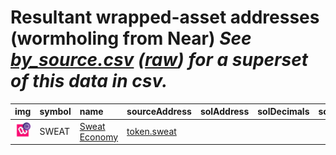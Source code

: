 
Resultant wrapped-asset addresses (wormholing from Near)
_See [by_source.csv](by_source.csv) ([raw](https://raw.githubusercontent.com/wormhole-foundation/wormhole-token-list/main/content/by_source.csv)) for a superset of this data in csv._
=========================================================================
  
| img                                                                                                          | symbol   | name                                                     | sourceAddress                                                 | solAddress   | solDecimals   | solMarkets   | ethAddress                                                                                                            |   ethDecimals | ethMarkets                          | terraAddress   | terraDecimals   | terraMarkets   | bscAddress                                                                                                           |   bscDecimals | bscMarkets   | maticAddress   | maticDecimals   | maticMarkets   | avaxAddress   | avaxDecimals   | avaxMarkets   | oasisAddress   | oasisDecimals   | oasisMarkets   | algorandAddress   | algorandDecimals   | algorandMarkets   | auroraAddress   | auroraDecimals   | auroraMarkets   | ftmAddress   | ftmDecimals   | ftmMarkets   | karuraAddress   | karuraDecimals   | karuraMarkets   | acalaAddress   | acalaDecimals   | acalaMarkets   | klaytnAddress   | klaytnDecimals   | klaytnMarkets   | celoAddress   | celoDecimals   | celoMarkets   | moonbeamAddress   | moonbeamDecimals   | moonbeamMarkets   | terra2Address   | terra2Decimals   | terra2Markets   | injectiveAddress   | injectiveDecimals   | injectiveMarkets   | suiAddress   | suiDecimals   | suiMarkets   | aptosAddress   | aptosDecimals   | aptosMarkets   | arbitrumAddress   | arbitrumDecimals   | arbitrumMarkets   | optimismAddress   | optimismDecimals   | optimismMarkets   | xplaAddress   | xplaDecimals   | xplaMarkets   | baseAddress   | baseDecimals   | baseMarkets   | symbol   |
|:-------------------------------------------------------------------------------------------------------------|:---------|:---------------------------------------------------------|:--------------------------------------------------------------|:-------------|:--------------|:-------------|:----------------------------------------------------------------------------------------------------------------------|--------------:|:------------------------------------|:---------------|:----------------|:---------------|:---------------------------------------------------------------------------------------------------------------------|--------------:|:-------------|:---------------|:----------------|:---------------|:--------------|:---------------|:--------------|:---------------|:----------------|:---------------|:------------------|:-------------------|:------------------|:----------------|:-----------------|:----------------|:-------------|:--------------|:-------------|:----------------|:-----------------|:----------------|:---------------|:----------------|:---------------|:----------------|:-----------------|:----------------|:--------------|:---------------|:--------------|:------------------|:-------------------|:------------------|:----------------|:-----------------|:----------------|:-------------------|:--------------------|:-------------------|:-------------|:--------------|:-------------|:---------------|:----------------|:---------------|:------------------|:-------------------|:------------------|:------------------|:-------------------|:------------------|:--------------|:---------------|:--------------|:--------------|:---------------|:--------------|:-----------------|
| ![SWEAT](https://raw.githubusercontent.com/wormhole-foundation/wormhole-token-list/main/assets/SWEAT_wh.png) | SWEAT    | [Sweat Economy](http://coingecko.com/en/coins/sweatcoin) | [token.sweat](https://explorer.near.org//address/token.sweat) |              |               |              | [0xB4b9DC1C77bdbb135eA907fd5a08094d98883A35](https://etherscan.io/address/0xB4b9DC1C77bdbb135eA907fd5a08094d98883A35) |            18 | [uniswap](https://app.uniswap.org/) |                |                 |                | [0x510Ad22d8C956dCC20f68932861f54A591001283](https://bscscan.com/address/0x510Ad22d8C956dCC20f68932861f54A591001283) |            18 |              |                |                 |                |               |                |               |                |                 |                |                   |                    |                   |                 |                  |                 |              |               |              |                 |                  |                 |                |                 |                |                 |                  |                 |               |                |               |                   |                    |                   |                 |                  |                 |                    |                     |                    |              |               |              |                |                 |                |                   |                    |                   |                   |                    |                   |               |                |               |               |                |               | SWEAT            |